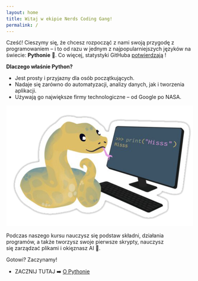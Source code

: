 ```yaml
---
layout: home
title: Witaj w ekipie Nerds Coding Gang!
permalink: /
---
```


Cześć! Cieszymy się, że chcesz rozpocząć z nami swoją przygodę z programowaniem – i to od razu w jednym z najpopularniejszych języków na świecie: **Pythonie** 🐍. Co więcej, statystyki GitHuba [potwierdzają](http://githut.info/) !

**Dlaczego właśnie Python?**

- Jest prosty i przyjazny dla osób początkujących.
- Nadaje się zarówno do automatyzacji, analizy danych, jak i tworzenia aplikacji.
- Używają go największe firmy technologiczne – od Google po NASA.

![](./assets/snake.png)

Podczas naszego kursu nauczysz się podstaw składni, działania programów, a także tworzysz swoje pierwsze skrypty, nauczysz się zarządzać plikami i okięznasz AI 🚀.

Gotowi? Zaczynamy!

* ZACZNIJ TUTAJ ➡️ [O Pythonie](_pages/01-python.md)
